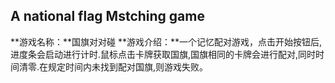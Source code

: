 ## A national flag Mstching game
**游戏名称：**国旗对对碰
**游戏介绍：**一个记忆配对游戏，点击开始按钮后,进度条会启动进行计时.鼠标点击卡牌获取国旗,国旗相同的卡牌会进行配对,同时时间清零.在规定时间内未找到配对国旗,则游戏失败。